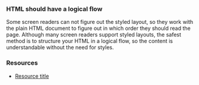 ### HTML should have a logical flow

Some screen readers can not figure out the styled layout, so they work with the plain HTML document to figure out in which order they should read the page. Although many screen readers support styled layouts, the safest method is to structure your HTML in a logical flow, so the content is understandable without the need for styles.

### Resources
<!-- Whenever possible, include the links to more advanced guide-->
* [Resource title](https://)

<!-- category: (2)-->
<!-- available categories:
    0: accessibility rules that everyone should follow with no exception
    1: accessibility tips that make outstanding user experience
    2: facts about designing for accessibility, testing etc.
-->